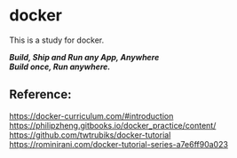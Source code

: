 # docker

This is a study for docker.

***Build, Ship and Run any App, Anywhere*** <br>
***Build once, Run anywhere.***

## Reference:
https://docker-curriculum.com/#introduction<br>
https://philipzheng.gitbooks.io/docker_practice/content/<br>
https://github.com/twtrubiks/docker-tutorial<br>
https://rominirani.com/docker-tutorial-series-a7e6ff90a023